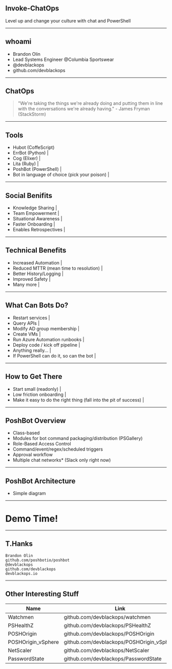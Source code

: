 
## Invoke-ChatOps

Level up and change your culture with chat and PowerShell

---

## whoami

* Brandon Olin
* Lead Systems Engineer @Columbia Sportswear
* @devblackops
* github.com/devblackops

---

## ChatOps

> "We're taking the things we're already doing and putting them in line with the conversations we're already having." - James Fryman (StackStorm)

---

## Tools

- Hubot (CoffeScript)
- ErrBot (Python)  |
- Cog (Elixer)     |
- Lita (Ruby)    |
- PoshBot (PowerShell) |
- Bot in language of choice (pick your poison) |

---

## Social Benifits

- Knowledge Sharing       |
- Team Empowerment        |
- Situational Awareness   |
- Faster Onboarding       |
- Enables Retrospectives  |

---

## Technical Benefits
- Increased Automation                    |
- Reduced MTTR (mean time to resolution)  |
- Better History/Logging                  |
- Improved Safety                         |
- Many more                               |

---

## What Can Bots Do?
- Restart services                         |
- Query APIs                               |
- Modify AD group membership               |
- Create VMs                               |
- Run Azure Automation runbooks            |
- Deploy code / kick off pipeline          |
- Anything really...                       |
- If PowerShell can do it, so can the bot  |

---

## How to Get There
- Start small (readonly)    |
- Low friction onboarding   |
- Make it easy to do the right thing (fall into the pit of success) |

---

## PoshBot Overview
- Class-based
- Modules for bot command packaging/distribution (PSGallery)
- Role-Based Access Control
- Command/event/regex/scheduled triggers
- Approval workflow
- Multiple chat networks* (Slack only right now)

---

## PoshBot Architecture
* Simple diagram

---

# Demo Time!

---

## T.Hanks

```text
Brandon Olin
github.com/poshbotio/poshbot
@devblackops
github.com/devblackops
devblackops.io
```

---

## Other Interesting Stuff

|Name | Link
|-----|------|
| Watchmen | github.com/devblackops/watchmen
| PSHealthZ| github.com/devblackops/PSHealthZ
| POSHOrigin | github.com/devblackops/POSHOrigin
| POSHOrigin_vSphere | github.com/devblackops/POSHOrigin_vSphere
| NetScaler| github.com/devblackops/NetScaler
| PasswordState| github.com/devblackops/PasswordState